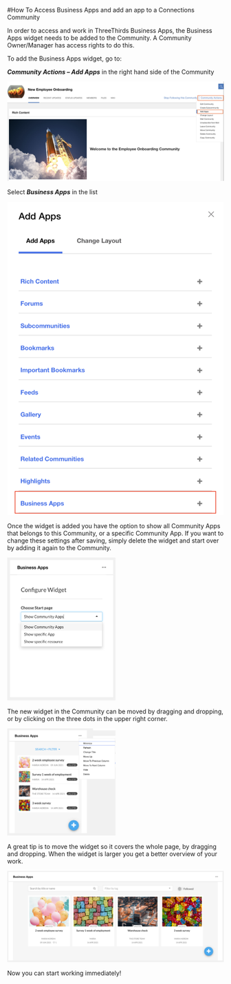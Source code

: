 #How To Access Business Apps and add an app to a Connections Community

In order to access and work in ThreeThirds Business Apps, the Business Apps widget needs to be added to the Community. A Community Owner/Manager has access rights to do this.

To add the Business Apps widget, go to:

**_Community Actions – Add Apps_** in the right hand side of the Community

<img src="/assets/images/screen-shots/aplus/aplus-community-actions-add-apps.png" alt="Community Actions Add Apps" />

Select **_Business Apps_** in the list

<img src="/assets/images/screen-shots/businessapps/add-businessapps.png" alt="Community Actions Add Apps" />

Once the widget is added you have the option to show all Community Apps that belongs to this Community, or a specific Community App. If you want to change these settings after saving, simply delete the widget and start over by adding it again to the Community.

<img src="/assets/images/screen-shots/businessapps/businessapps-widget.png" alt="Widget Settings" width="50%"/>

The new widget in the Community can be moved by dragging and dropping, or by clicking on the three dots in the upper right corner.

<img src="/assets/images/screen-shots/businessapps/businessapps-move-widget.png" alt="Move Widget" width="50%"/>

A great tip is to move the widget so it covers the whole page, by dragging and dropping. When the widget is larger you get a better overview of your work.

<img src="/assets/images/screen-shots/businessapps/businessapps-widget-in-community.png" alt="Business Apps Widget in Community" />

Now you can start working immediately!
